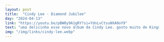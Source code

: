 ```yaml
---
layout: post
title:  "Cindy Lee - Diamond Jubilee"
day: "2024-04-13"
link: "https://youtu.be/pBW0y9A1qRY?si=YdnLvCtsuNXA0oY9"
text: "uma delicinha esse novo álbum da Cindy Lee. gosto muito de Kingdom Come, All I Want Is You, Flesh And Blood, entre outras."
img: "/img/links/cindy-lee.webp"
---
```

